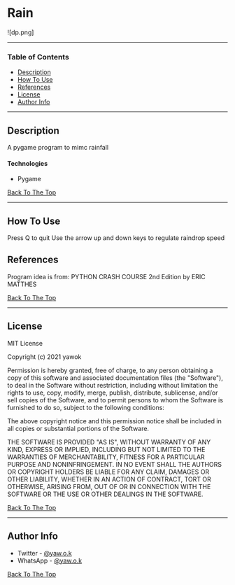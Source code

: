 # Rain

![dp.png]

---

### Table of Contents

- [Description](#description)
- [How To Use](#how-to-use)
- [References](#references)
- [License](#license)
- [Author Info](#author-info)

---

## Description
A pygame program to mimc rainfall 

#### Technologies

- Pygame

[Back To The Top](#read-me-template)

---

## How To Use

Press Q to quit
Use the arrow up and down keys to regulate raindrop speed


## References

Program idea is from:
PYTHON CRASH COURSE 
2nd Edition 
by ERIC MATTHES 

[Back To The Top](#read-me-template)

---

## License

MIT License

Copyright (c) 2021 yawok

Permission is hereby granted, free of charge, to any person obtaining a copy
of this software and associated documentation files (the "Software"), to deal
in the Software without restriction, including without limitation the rights
to use, copy, modify, merge, publish, distribute, sublicense, and/or sell
copies of the Software, and to permit persons to whom the Software is
furnished to do so, subject to the following conditions:

The above copyright notice and this permission notice shall be included in all
copies or substantial portions of the Software.

THE SOFTWARE IS PROVIDED "AS IS", WITHOUT WARRANTY OF ANY KIND, EXPRESS OR
IMPLIED, INCLUDING BUT NOT LIMITED TO THE WARRANTIES OF MERCHANTABILITY,
FITNESS FOR A PARTICULAR PURPOSE AND NONINFRINGEMENT. IN NO EVENT SHALL THE
AUTHORS OR COPYRIGHT HOLDERS BE LIABLE FOR ANY CLAIM, DAMAGES OR OTHER
LIABILITY, WHETHER IN AN ACTION OF CONTRACT, TORT OR OTHERWISE, ARISING FROM,
OUT OF OR IN CONNECTION WITH THE SOFTWARE OR THE USE OR OTHER DEALINGS IN THE
SOFTWARE.

[Back To The Top](#read-me-template)

---

## Author Info

- Twitter - [@yaw.o.k](https://twitter.com/obengky)
- WhatsApp - [@yaw.o.k](https://wa.me/qr/26URBQLUYC46A1)

[Back To The Top](#read-me-template)
